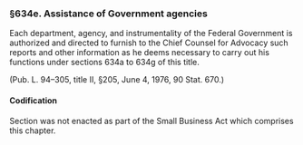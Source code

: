### §634e. Assistance of Government agencies ###

Each department, agency, and instrumentality of the Federal Government is authorized and directed to furnish to the Chief Counsel for Advocacy such reports and other information as he deems necessary to carry out his functions under sections 634a to 634g of this title.

(Pub. L. 94–305, title II, §205, June 4, 1976, 90 Stat. 670.)

#### Codification ####

Section was not enacted as part of the Small Business Act which comprises this chapter.
